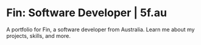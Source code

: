 # Fin: Software Developer | 5f.au

A portfolio for Fin, a software developer from Australia. Learn me about my projects, skills, and more.
